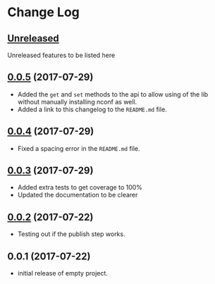 # Change Log

## [Unreleased](https://github.com/KrimzenNinja/krimzen-ninja-config/compare/v0.0.2...HEAD)

Unreleased features to be listed here

## [0.0.5](https://github.com/KrimzenNinja/krimzen-ninja-config/compare/v0.0.4...v0.0.5) (2017-07-29)
* Added the `get` and `set` methods to the api to allow using of the lib without manually installing nconf as well.
* Added a link to this changelog to the `README.md` file.   

## [0.0.4](https://github.com/KrimzenNinja/krimzen-ninja-config/compare/v0.0.3...v0.0.4) (2017-07-29)
* Fixed a spacing error in the `README.md` file.

## [0.0.3](https://github.com/KrimzenNinja/krimzen-ninja-config/compare/v0.0.2...v0.0.3) (2017-07-29)

* Added extra tests to get coverage to 100%
* Updated the documentation to be clearer


## [0.0.2](https://github.com/KrimzenNinja/krimzen-ninja-config/compare/v0.0.1...v0.0.2) (2017-07-22)

* Testing out if the publish step works.

## 0.0.1 (2017-07-22)

* initial release of empty project.

